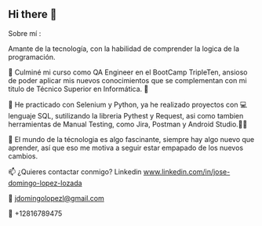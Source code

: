 ## Hi there 👋

Sobre mí :

Amante de la tecnología, con la habilidad de comprender la logica de la programación.

🔭 Culminé mi curso como QA Engineer en el BootCamp TripleTen, ansioso de poder aplicar mis nuevos conocimientos que se complementan con mi titulo de Técnico Superior en Informática. 💪

🌱 He practicado con Selenium y Python, ya he realizado proyectos con 💻 lenguaje SQL, sutilizando la libreria Pythest y Request, asi como tambien herramientas de Manual Testing, como Jira, Postman y Android Studio.🧑‍💻

💓 El mundo de la técnologia es algo fascinante, siempre hay algo nuevo que aprender, así que eso me motiva a seguir estar empapado de los nuevos cambios.

📫 ¿Quieres contactar conmigo? Linkedin www.linkedin.com/in/jose-domingo-lopez-lozada

📧 jdomingolopezl@gmail.com

📱 +12816789475
